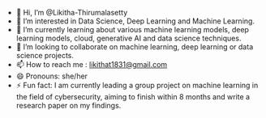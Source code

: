 - 👋 Hi, I’m @Likitha-Thirumalasetty
- 👀 I’m interested in Data Science, Deep Learning and Machine Learning.
- 🌱 I’m currently learning about various machine learning models, deep learning models, cloud, generative AI and data science techniques.
- 💞️ I’m looking to collaborate on machine learning, deep learning or data science projects.
- 📫 How to reach me : likithat1831@gmail.com
- 😄 Pronouns: she/her
- ⚡ Fun fact: I am currently leading a group project on machine learning in the field of cybersecurity, aiming to finish within 8 months and write a research paper on my findings.

<!---
Likitha-Thirumalasetty/Likitha-Thirumalasetty is a ✨ special ✨ repository because its `README.md` (this file) appears on your GitHub profile.
You can click the Preview link to take a look at your changes.
--->
